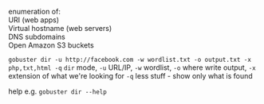 enumeration of:  
URI (web apps)  
Virtual hostname (web servers)  
DNS subdomains  
Open Amazon S3 buckets  

`gobuster dir -u http://facebook.com -w wordlist.txt -o output.txt -x php,txt,html -q`
`dir` mode, `-u` URL/IP, `-w` wordlist, `-o` where write output, `-x` extension of what we're looking for
`-q` less stuff - show only what is found

help e.g. `gobuster dir --help`